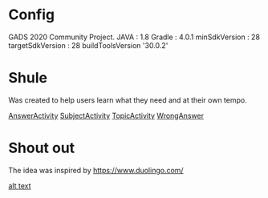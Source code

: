 # Config
 GADS 2020 Community Project.
 JAVA : 1.8
 Gradle : 4.0.1
 minSdkVersion : 28
 targetSdkVersion : 28
 buildToolsVersion '30.0.2'

# Shule
Was created to help users learn what they need 
and at their own tempo.

[AnswerActivity](https://github.com/tevingatheru/shule/blob/AnswerActivity.jpg?raw=true)
[SubjectActivity](https://github.com/tevingatheru/shule/blob/SubjectActivity.jpg?raw=true)
[TopicActivity](https://github.com/tevingatheru/shule/blob/TopicActivity.jpg?raw=true)
[WrongAnswer](https://github.com/tevingatheru/shule/blob/WrongAnswer.jpg?raw=true)

# Shout out
The idea was inspired by https://www.duolingo.com/

 
[alt text](/AnswerActivity)